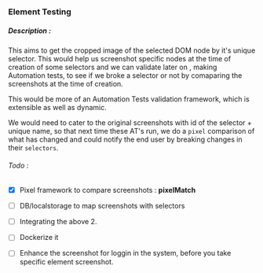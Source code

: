 ### Element Testing
##### Description :
This aims to get the cropped image of the selected DOM node by it's unique selector. This would help us screenshot specific nodes at the time of creation of some selectors and we can validate later on , making Automation tests, to see if we broke a selector or not by comaparing the screenshots at the time of creation.

 This would be more of an Automation Tests validation framework, which is extensible as well as dynamic.

 We would need to cater to the original screenshots with id of the selector + unique name, so that next time these AT's run, we do a `pixel` comparison of what has changed and could notify the end user by breaking changes in their `selectors`.
 
 ###### Todo :
 
- [X] Pixel framework to compare screenshots : **pixelMatch**

- [ ] DB/localstorage to map screenshots with selectors
 
- [ ] Integrating the above 2.

- [ ] Dockerize it

- [ ] Enhance the screenshot for loggin in the system, before you take specific element screenshot.
